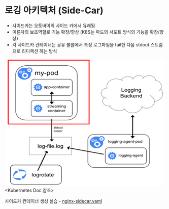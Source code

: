 # 로깅 아키텍처 (Side-Car)
- 사이드카는 오토바이의 사이드 카에서 유래됨
- 이륜차의 보조역할로 기능 확장/향상 (K8S는 파드의 서포트 방식의 기능을 확장/향상)
- 각 사이드카 컨테이너는 공유 볼륨에서 특정 로그파일을 tail한 다음 stdout 스트림으로 리디렉션 하는 방식


<img src="https://github.com/Virusuki/Kubernetes/blob/main/k8s-develop/Logging%20(container)/files/img/Sidecar_img.PNG" width="550px" height="400px" title="px(픽셀) 크기 설정" alt="로깅"></img><br/>
<Kubernetes Doc 참조>   



사이드카 컨테이너 생성 실습 - [nginx-sidecar.yaml](https://github.com/Virusuki/Kubernetes/blob/main/k8s-develop/Logging%20(container)/files/nginx-sidecar.yaml)


